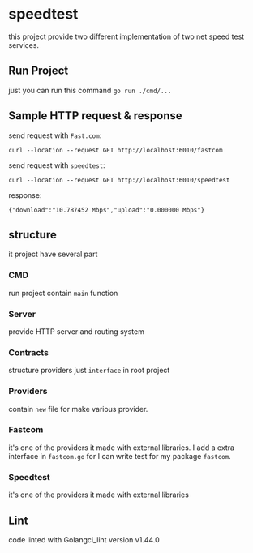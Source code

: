 # speedtest
this project provide two different implementation of two net speed test services.

## Run Project

just you can run this command `go run ./cmd/...`

## Sample HTTP request & response

send request with `Fast.com`:

`curl --location --request GET http://localhost:6010/fastcom`

send request with `speedtest`:

`curl --location --request GET http://localhost:6010/speedtest`

response:

`{"download":"10.787452 Mbps","upload":"0.000000 Mbps"}`

## structure

it project have several part

### CMD

run project contain `main` function

### Server

provide HTTP server and routing system

### Contracts

structure providers just `interface` in root project

### Providers

contain `new` file for make various provider.

### Fastcom

it's one of the providers it made with external libraries. I add a extra interface in `fastcom.go` for I can write test for my package `fastcom`.

### Speedtest

it's one of the providers it made with external libraries

## Lint
code linted with Golangci_lint version v1.44.0
